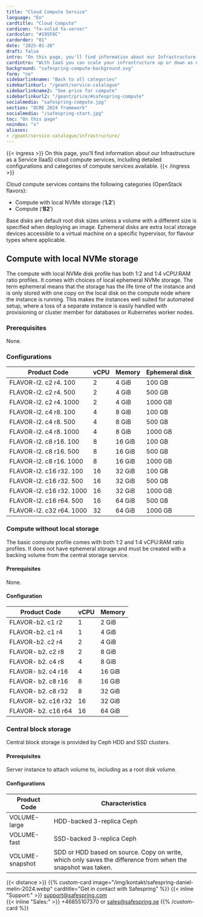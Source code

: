 ```yaml
---
title: "Cloud Compute Service"
language: "En"
cardtitle: "Cloud Compute"
cardicon: "fa-solid fa-server"
cardcolor: "#195F8C"
cardorder: "01"
date: "2025-01-20"
draft: false
intro: "On this page, you'll find information about our Infrastructure as a Service (IaaS) cloud compute services, including detailed configurations and categories of compute services available."
cardintro: "With IaaS you can scale your infrastructure up or down as needed."
background: "safespring-compute-background.svg"
form: "no"
sidebarlinkname: "Back to all categories"
sidebarlinkurl: "/geant/service-catalogue"
sidebarlinkname2: "See price for compute"
sidebarlinkurl2: "/geant/price/#safespring-compute"
socialmedia: "safespring-compute.jpg"
section: "OCRE 2024 framework"
socialmedia: "/safespring-start.jpg"
toc: "On this page"
noindex: "x"
aliases:
- /geant/service-catalogue/infrastructure/
---
```



{{< ingress >}}
On this page, you'll find information about our Infrastructure as a Service (IaaS) cloud compute services, including detailed configurations and categories of compute services available.
{{< /ingress >}}


Cloud compute services contains the following categories (OpenStack flavors):

- Compute with local NVMe storage (‘**L2**’)
- Compute (‘**B2**’)

Base disks are default root disk sizes unless a volume with a different size is specified when deploying an image. Ephemeral disks are extra local storage devices accessible to a virtual machine on a specific hypervisor, for flavour types where applicable.

## Compute with local NVMe storage

The compute with local NVMe disk profile has both 1:2 and 1:4 vCPU:RAM ratio profiles. It comes with choices of local ephemeral NVMe storage.  The term ephemeral means that the storage has the life time of the instance and is only stored with one copy on the local disk on the compute node where the instance is running. This makes the instances well suited for automated setup, where a loss of a separate instance is easily handled with provisioning or cluster member for databases or Kubernetes worker nodes.

### Prerequisites
None.

### Configurations

| Product Code             | vCPU | Memory | Ephemeral disk |
|--------------------------|------|--------|----------------|
| FLAVOR-l2. c2 r4. 100    | 2    | 4 GiB  | 100 GB         |
| FLAVOR-l2. c2 r4. 500    | 2    | 4 GiB  | 500 GB         |
| FLAVOR-l2. c2 r4. 1000   | 2    | 4 GiB  | 1000 GB        |
| FLAVOR-l2. c4 r8. 100    | 4    | 8 GiB  | 100 GB         |
| FLAVOR-l2. c4 r8. 500    | 4    | 8 GiB  | 500 GB         |
| FLAVOR-l2. c4 r8. 1000   | 4    | 8 GiB  | 1000 GB        |
| FLAVOR-l2. c8 r16. 100   | 8    | 16 GiB | 100 GB         |
| FLAVOR-l2. c8 r16. 500   | 8    | 16 GiB | 500 GB         |
| FLAVOR-l2. c8 r16. 1000  | 8    | 16 GiB | 1000 GB        |
| FLAVOR-l2. c16 r32. 100  | 16   | 32 GiB | 100 GB         |
| FLAVOR-l2. c16 r32. 500  | 16   | 32 GiB | 500 GB         |
| FLAVOR-l2. c16 r32. 1000 | 16   | 32 GiB | 1000 GB        |
| FLAVOR-l2. c16 r64. 500  | 16   | 64 GiB | 500 GB         |
| FLAVOR-l2. c32 r64. 1000 | 32   | 64 GiB | 1000 GB        |

### Compute without local storage

The basic compute profile comes with both 1:2 and 1:4 vCPU:RAM ratio profiles. It does not have ephemeral storage and must be created with a backing volume from the central storage service.  

#### Prerequisites
None.

#### Configuration

| Product Code        | vCPU | Memory |
|---------------------|------|--------|
| FLAVOR-b2. c1 r2    | 1    | 2 GiB  |
| FLAVOR-b2. c1 r4    | 1    | 4 GiB  |
| FLAVOR-b2. c2 r4    | 2    | 4 GiB  |
| FLAVOR- b2. c2 r8   | 2    | 8 GiB  |
| FLAVOR- b2. c4 r8   | 4    | 8 GiB  |
| FLAVOR- b2. c4 r16  | 4    | 16 GiB |
| FLAVOR- b2. c8 r16  | 8    | 16 GiB |
| FLAVOR- b2. c8 r32  | 8    | 32 GiB |
| FLAVOR- b2. c16 r32 | 16   | 32 GiB |
| FLAVOR- b2. c16 r64 | 16   | 64 GiB |

### Central block storage

Central block storage is provided by Ceph HDD and SSD clusters.

#### Prerequisites
Server instance to attach volume to, including as a root disk volume.

#### Configurations

| Product Code    | Characteristics                                                                                                  |
|-----------------|------------------------------------------------------------------------------------------------------------------|
| VOLUME-large    | HDD-backed 3-replica Ceph                                                                                        |
| VOLUME-fast     | SSD-backed 3-replica Ceph                                                                                        |
| VOLUME-snapshot | SDD or HDD based on source.   Copy on write, which only saves the difference from when the snapshot was   taken. |

{{< distance >}}
{{% custom-card image="/img/kontakt/safespring-daniel-melin-2024.webp" cardtitle="Get in contact with Safespring" %}}
{{< inline "Support:" >}} support@safespring.com  
{{< inline "Sales:" >}} +46855107370 or sales@safespring.se
{{% /custom-card %}}

